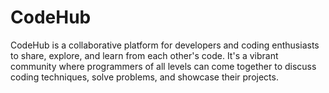 # CodeHub
CodeHub is a collaborative platform for developers and coding enthusiasts to share, explore, and learn from each other's code. It's a vibrant community where programmers of all levels can come together to discuss coding techniques, solve problems, and showcase their projects. 
